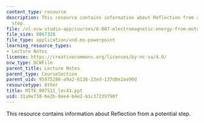 ```yaml
---
content_type: resource
description: This resource contains information about Reflection from a potential
  step.
file: /ol-ocw-studio-app/courses/6-007-electromagnetic-energy-from-motors-to-lasers-spring-2011/31a9e7386e2b8ee4b4e2b1c37239790f_MIT6_007S11_lec41.ppt
file_size: 8867328
file_type: application/vnd.ms-powerpoint
learning_resource_types:
- Lecture Notes
license: https://creativecommons.org/licenses/by-nc-sa/4.0/
ocw_type: OCWFile
parent_title: Lecture Notes
parent_type: CourseSection
parent_uid: 95875286-a9a2-6136-23ed-137d8e2aa90d
resourcetype: Other
title: MIT6_007S11_lec41.ppt
uid: 31a9e738-6e2b-8ee4-b4e2-b1c37239790f
---
```

This resource contains information about Reflection from a potential step.